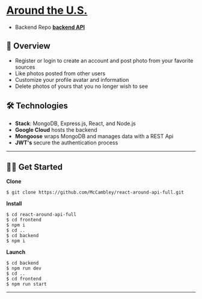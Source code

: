 # [Around the U.S.](https://mccambley.github.io/react-around-api-full/)


- Backend Repo **[backend API](https://github.com/McCambley/react-around-api-full/tree/main/backend)** 

## 📣 Overview

- Register or login to create an account and post photo from your favorite sources
- Like photos posted from other users
- Customize your profile avatar and information
- Delete photos of yours that you no longer wish to see

## 🛠 Technologies

- **Stack**: MongoDB, Express.js, React, and Node.js
- **Google Cloud** hosts the backend
- **Mongoose** wraps MongoDB and manages data with a REST Api
- **JWT's** secure the authentication process

---

## 🧑‍💻 Get Started

**Clone**

```
$ git clone https://github.com/McCambley/react-around-api-full.git
```

**Install**

```
$ cd react-around-api-full
$ cd frontend
$ npm i
$ cd ..
$ cd backend
$ npm i
```

**Launch**

```
$ cd backend
$ npm run dev
$ cd ..
$ cd frontend
$ npm run start
```

---
